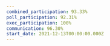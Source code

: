 ```yaml
---
combined_participation: 93.33%
poll_participation: 92.31%
exec_participation: 100%
communication: 96.30%
start_date: 2021-12-13T00:00:00.000Z
---
```

